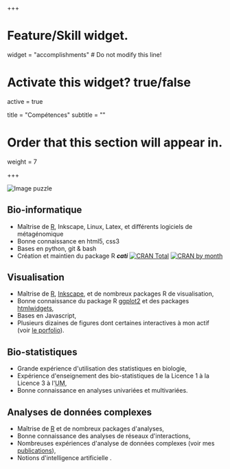 +++
# Feature/Skill widget.
widget = "accomplishments"  # Do not modify this line!

# Activate this widget? true/false
active = true

title = "Compétences"
subtitle = ""

# Order that this section will appear in.
weight = 7

+++

<img id="puzzle" usemap="#mamap" src="/img/puzzle/puzzle_profil_cliquable.webp" alt="Image puzzle" name="mamap" />
<map name="mamap">
    <area shape="rect" coords="150,0,630,180" title="Bio-informatique" onMouseOver= "document.getElementById('puzzle').src ='/img/puzzle/puzzle_profil_cliquable-1.webp';" onMouseOut= "document.getElementById('puzzle').src ='/img/puzzle/puzzle_profil_cliquable.webp';" href="#bio-informatique">
    <area shape="rect" coords="0,150,180,630" title="Visualisation" onMouseOver= "document.getElementById('puzzle').src ='/img/puzzle/puzzle_profil_cliquable-2.webp';" onMouseOut= "document.getElementById('puzzle').src ='/img/puzzle/puzzle_profil_cliquable.webp';" href="#visualisation">
    <area shape="rect" coords="150,580,630,800" title="Analyse" onMouseOver= "document.getElementById('puzzle').src ='/img/puzzle/puzzle_profil_cliquable-4.webp';" onMouseOut= "document.getElementById('puzzle').src ='/img/puzzle/puzzle_profil_cliquable.webp';" href="#analyses-de-données-complexes">
    <area shape="rect" coords="630,150,850,630" title="Bio-statistiques" onMouseOver= "document.getElementById('puzzle').src ='/img/puzzle/puzzle_profil_cliquable-3.webp';" onMouseOut= "document.getElementById('puzzle').src ='/img/puzzle/puzzle_profil_cliquable.webp';" href="#biostatistiques">
</map>


## Bio-informatique

- Maîtrise de [R](https://cran.r-project.org/), Inkscape, Linux, Latex, et différents logiciels de métagénomique
- Bonne connaissance en html5, css3
- Bases en python, git & bash 
- Création et maintien du package R ***cati*** <a itemprop="sameAs" href="https://adrientaudiere.com/doc/pdfs/Taudiere2016.pdf" download>   <i class="fas fa-file-pdf icon"></i> </a>  <a itemprop="sameAs" href="https://github.com/adrientaudiere/" rel="external">   <i class="fab fa-github icon"></i> </a>  <a href="https://cran.rstudio.com/web/packages/cati/index.html"><img style="display: inline;" src="https://cranlogs.r-pkg.org/badges/grand-total/cati?color=yellowgreen" alt="CRAN Total"></a> <a href="https://cran.rstudio.com/web/packages/cati/index.html"><img style="display: inline;" src="https://cranlogs.r-pkg.org/badges/cati?color=orange" alt="CRAN by month"></a>

## Visualisation

- Maîtrise de [R](https://cran.r-project.org/), [Inkscape](https://inkscape.org/), et de nombreux packages R de visualisation,
- Bonne connaissance du package R [ggplot2](https://ggplot2.tidyverse.org/) et des packages [htmlwidgets](https://www.htmlwidgets.org/),
- Bases en Javascript,
- Plusieurs dizaines de figures dont certaines interactives à mon actif (voir [le porfolio](/portfolio)).

## Bio-statistiques

- Grande expérience d'utilisation des statistiques en biologie,
- Expérience d'enseignement des bio-statistiques de la Licence 1 à la Licence 3 à l'<abbr title="Université de Montpellier" lang="fr">UM</abbr>,
- Bonne connaissance en analyses univariées et multivariées.

## Analyses de données complexes

- Maîtrise de [R](https://cran.r-project.org/) et de nombreux packages d'analyses,
- Bonne connaissance des analyses de réseaux d'interactions,
- Nombreuses expériences d'analyse de données complexes (voir mes [publications](/cv/#publication_inter)),
- Notions d'intelligence artificielle .
